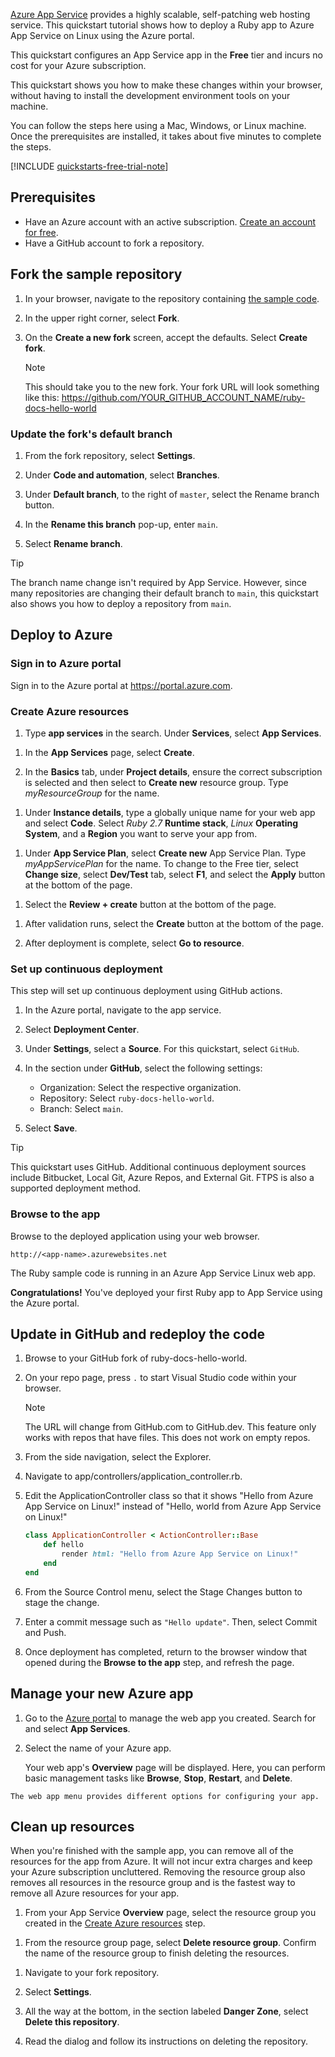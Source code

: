 [Azure App Service](../../overview.md) provides a highly scalable, self-patching web hosting service.  This quickstart tutorial shows how to deploy a Ruby app to Azure App Service on Linux using the Azure portal.

This quickstart configures an App Service app in the **Free** tier and incurs no cost for your Azure subscription.

This quickstart shows you how to make these changes within your browser, without having to install the development environment tools on your machine.

<!-- TODO: screenshot here -->

You can follow the steps here using a Mac, Windows, or Linux machine. Once the prerequisites are installed, it takes about five minutes to complete the steps.

[!INCLUDE [quickstarts-free-trial-note](../../../../includes/quickstarts-free-trial-note.md)]

## Prerequisites

- Have an Azure account with an active subscription. [Create an account for free](https://azure.microsoft.com/free/?utm_source=campaign&utm_campaign=vscode-tutorial-app-service-extension&mktingSource=vscode-tutorial-app-service-extension).
- Have a GitHub account to fork a repository.

## Fork the sample repository

1. In your browser, navigate to the repository containing [the sample code](https://github.com/Azure-Samples/ruby-docs-hello-world).

1. In the upper right corner, select **Fork**.

    <!-- TODO: screenshot here -->

1. On the **Create a new fork** screen, accept the defaults. Select **Create fork**.

    >[!NOTE]
    > This should take you to the new fork. Your fork URL will look something like this: https://github.com/YOUR_GITHUB_ACCOUNT_NAME/ruby-docs-hello-world

### Update the fork's default branch

1. From the fork repository, select **Settings**.

1. Under **Code and automation**, select **Branches**.

1. Under **Default branch**, to the right of `master`, select the Rename branch button.

1. In the **Rename this branch** pop-up, enter `main`.

1. Select **Rename branch**.

> [!TIP]
> The branch name change isn't required by App Service. However, since many repositories are changing their default branch to `main`, this quickstart also shows you how to deploy a repository from `main`.

## Deploy to Azure

### Sign in to Azure portal

Sign in to the Azure portal at https://portal.azure.com.


### Create Azure resources

1. Type **app services** in the search. Under **Services**, select **App Services**.

<!-- TODO: screenshot here -->

1. In the **App Services** page, select **Create**.

1. In the **Basics** tab, under **Project details**, ensure the correct subscription is selected and then select to **Create new** resource group. Type *myResourceGroup* for the name.

<!-- TODO: screenshot here -->

1. Under **Instance details**, type a globally unique name for your web app and select **Code**. Select *Ruby 2.7* **Runtime stack**, *Linux* **Operating System**, and a **Region** you want to serve your app from.

<!-- TODO: screenshot here -->

1. Under **App Service Plan**, select **Create new** App Service Plan. Type *myAppServicePlan* for the name. To change to the Free tier, select **Change size**, select **Dev/Test** tab, select **F1**, and select the **Apply** button at the bottom of the page.

<!-- TODO: screenshot here -->
    
1. Select the **Review + create** button at the bottom of the page.

<!-- TODO: screenshot here -->

1. After validation runs, select the **Create** button at the bottom of the page.

1. After deployment is complete, select **Go to resource**.

<!-- TODO: screenshot here -->

### Set up continuous deployment

This step will set up continuous deployment using GitHub actions.

1. In the Azure portal, navigate to the app service.
   
1. Select **Deployment Center**.

1. Under **Settings**, select a **Source**. For this quickstart, select `GitHub`.

1. In the section under **GitHub**, select the following settings:
    - Organization: Select the respective organization.
    - Repository: Select `ruby-docs-hello-world`.
    - Branch: Select `main`.

1. Select **Save**.

> [!TIP]
> This quickstart uses GitHub. Additional continuous deployment sources include Bitbucket, Local Git, Azure Repos, and External Git. FTPS is also a supported deployment method.

   
### Browse to the app

Browse to the deployed application using your web browser.

```
http://<app-name>.azurewebsites.net
```

The Ruby sample code is running in an Azure App Service Linux web app.

<!-- TODO: screenshot here -->

**Congratulations!** You've deployed your first Ruby app to App Service using the Azure portal.

## Update in GitHub and redeploy the code

1. Browse to your GitHub fork of ruby-docs-hello-world.

1. On your repo page, press `.` to start Visual Studio code within your browser.

    > [!NOTE]
    > The URL will change from GitHub.com to GitHub.dev. This feature only works with repos that have files. This does not work on empty repos.

1. From the side navigation, select the Explorer.

1. Navigate to app/controllers/application_controller.rb.

1. Edit the ApplicationController class so that it shows "Hello from Azure App Service on Linux!" instead of "Hello, world from Azure App Service on Linux!"

    ```ruby
    class ApplicationController < ActionController::Base
        def hello
            render html: "Hello from Azure App Service on Linux!"
        end
    end
    ```

3. From the Source Control menu, select the Stage Changes button to stage the change.

4. Enter a commit message such as `"Hello update"`. Then, select Commit and Push.

5. Once deployment has completed, return to the browser window that opened during the **Browse to the app** step, and refresh the page.

    <!-- TODO: Screenshot here -->

## Manage your new Azure app

1. Go to the <a href="https://portal.azure.com" target="_blank">Azure portal</a> to manage the web app you created. Search for and select **App Services**.

<!-- TODO: Screenshot here -->
    
2. Select the name of your Azure app.

    <!-- TODO: Screenshot here -->

    Your web app's **Overview** page will be displayed. Here, you can perform basic management tasks like **Browse**, **Stop**, **Restart**, and **Delete**.

<!-- TODO: Screenshot here -->

    The web app menu provides different options for configuring your app.

## Clean up resources

When you're finished with the sample app, you can remove all of the resources for the app from Azure. It will not incur extra charges and keep your Azure subscription uncluttered. Removing the resource group also removes all resources in the resource group and is the fastest way to remove all Azure resources for your app.

1. From your App Service **Overview** page, select the resource group you created in the [Create Azure resources](#create-azure-resources) step.

<!-- TODO: Screenshot here -->

1. From the resource group page, select **Delete resource group**. Confirm the name of the resource group to finish deleting the resources.

<!-- TODO: Screenshot here -->

1. Navigate to your fork repository.

1. Select **Settings**.

1. All the way at the bottom, in the section labeled **Danger Zone**, select **Delete this repository**.

1. Read the dialog and follow its instructions on deleting the repository.
